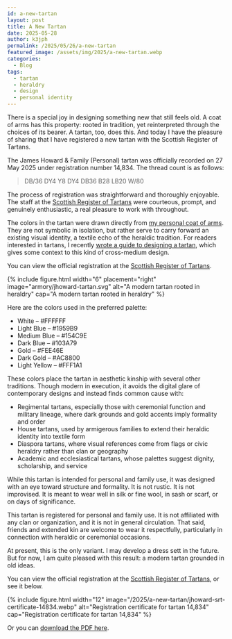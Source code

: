 ```yaml
---
id: a-new-tartan
layout: post
title: A New Tartan
date: 2025-05-28
author: k3jph
permalink: /2025/05/26/a-new-tartan
featured_image: /assets/img/2025/a-new-tartan.webp
categories:
  - Blog
tags:
  - tartan
  - heraldry
  - design
  - personal identity
---
```


There is a special joy in designing something new that still feels old. A coat
of arms has this property: rooted in tradition, yet reinterpreted through the
choices of its bearer. A tartan, too, does this. And today I have the pleasure
of sharing that I have registered a new tartan with the Scottish Register of
Tartans.

The James Howard & Family (Personal) tartan was officially recorded on 27 May
2025 under registration number 14,834. The thread count is as follows:

> DB/36 DY4 Y8 DY4 DB36 B28 LB20 W/80

The process of registration was straightforward and thoroughly enjoyable. The
staff at the [Scottish Register of Tartans](https://tartanregister.gov.uk) were
courteous, prompt, and genuinely enthusiastic, a real pleasure to work with
throughout.

The colors in the tartan were drawn directly from [my personal coat of
arms](/coa). They are not symbolic in isolation, but rather serve to carry
forward an existing visual identity, a textile echo of the heraldic tradition.
For readers interested in tartans, I recently [wrote a guide to designing a
tartan](/2025/05/15/how-to-design-a-tartan), which gives some context to this
kind of cross-medium design.

You can view the official registration at the [Scottish Register of
Tartans](https://www.tartanregister.gov.uk/tartanDetails?ref=14834).

{% include figure.html width="6" placement="right"
   image="armory/jhoward-tartan.svg"
   alt="A modern tartan rooted in heraldry"
   cap="A modern tartan rooted in heraldry" %}
   
Here are the colors used in the preferred palette:

* <i class="fas fa-square" style="color: #FFFFFF;"></i> White – #FFFFFF
* <i class="fas fa-square" style="color: #1959B9;"></i> Light Blue – #1959B9
* <i class="fas fa-square" style="color: #154C9E;"></i> Medium Blue – #154C9E
* <i class="fas fa-square" style="color: #103A79;"></i> Dark Blue – #103A79
* <i class="fas fa-square" style="color: #FEE46E;"></i> Gold – #FEE46E
* <i class="fas fa-square" style="color: #AC8800;"></i> Dark Gold – #AC8800
* <i class="fas fa-square" style="color: #FFF1A1;"></i> Light Yellow – #FFF1A1

These colors place the tartan in aesthetic kinship with several other
traditions. Though modern in execution, it avoids the digital glare of
contemporary designs and instead finds common cause with:

* Regimental tartans, especially those with ceremonial function and military
  lineage, where dark grounds and gold accents imply formality and order
* House tartans, used by armigerous families to extend their heraldic identity
  into textile form
* Diaspora tartans, where visual references come from flags or civic heraldry
  rather than clan or geography
* Academic and ecclesiastical tartans, whose palettes suggest dignity,
  scholarship, and service

While this tartan is intended for personal and family use, it was designed with
an eye toward structure and formality. It is not rustic. It is not improvised.
It is meant to wear well in silk or fine wool, in sash or scarf, or on days of
significance.

This tartan is registered for personal and family use. It is not affiliated with
any clan or organization, and it is not in general circulation. That said,
friends and extended kin are welcome to wear it respectfully, particularly in
connection with heraldic or ceremonial occasions.

At present, this is the only variant. I may develop a dress sett in the future.
But for now, I am quite pleased with this result: a modern tartan grounded in
old ideas.

You can view the official registration at the [Scottish Register of
Tartans](https://www.tartanregister.gov.uk/tartanDetails?ref=14834), or see it
below.

{% include figure.html width="12"
   image="/2025/a-new-tartan/jhoward-srt-certificate-14834.webp"
   alt="Registration certificate for tartan 14,834"
   cap="Registration certificate for tartan 14,834" %}
   
Or you can [download the PDF here](/assets/docs/jhoward-srt-certificate-14834.pdf).
